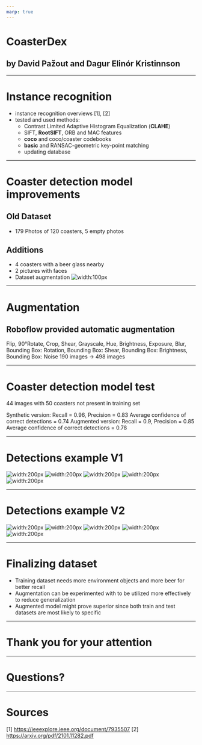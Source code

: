 ```yaml
---
marp: true
---
```


# CoasterDex
## by David Pažout and Dagur Elinór Kristinnson 

---


# Instance recognition 
- instance recognition overviews [1], [2]
- tested and used methods: 
    - Contrast Limited Adaptive Histogram Equalization (**CLAHE**)
    - SIFT, **RootSIFT**, ORB and MAC features
    - **coco** and coco/coaster codebooks
    - **basic** and RANSAC-geometric key-point matching
    - updating database

---

# Coaster detection model improvements
## Old Dataset
- 179 Photos of 120 coasters, 5 empty photos
## Additions
- 4 coasters with a beer glass nearby
- 2 pictures with faces
- Dataset augmentation 
![width:100px](./pictures/TrainDataExample.jpg)

---

# Augmentation
## Roboflow provided automatic augmentation
Flip, 90°Rotate, Crop, Shear, Grayscale, Hue, Brightness, Exposure, Blur,
Bounding Box: Rotation, Bounding Box: Shear, Bounding Box: Brightness,
Bounding Box: Noise
190 images -> 498 images

---

# Coaster detection model test
44 images with 50 coasters not present in training set

Synthetic version:
    Recall = 0.96, Precision = 0.83
    Average confidence of correct detections = 0.74
Augmented version:
    Recall = 0.9, Precision = 0.85
    Average confidence of correct detections = 0.78

---

# Detections example V1

![width:200px](./pictures/V1/testimg22.jpg) ![width:200px](./pictures/V1/testimg37.jpg) ![width:200px](./pictures/V1/testimg35.jpg) ![width:200px](./pictures/V1/testimg29.jpg) ![width:200px](./pictures/V2/testimg33.jpg)

---

# Detections example V2

![width:200px](./pictures/V2/testimg22.jpg) ![width:200px](./pictures/V2/testimg37.jpg) ![width:200px](./pictures/V2/testimg35.jpg) ![width:200px](./pictures/V2/testimg29.jpg) ![width:200px](./pictures/V2/testimg33.jpg) 

---

# Finalizing dataset
- Training dataset needs more environment objects and more beer for better recall
- Augmentation can be experimented with to be utilized more effectively to reduce generalization
- Augmented model might prove superior since both train and test datasets are most likely to specific

---

# Thank you for your attention

---

# Questions?

---

# Sources
[1] https://ieeexplore.ieee.org/document/7935507
[2] https://arxiv.org/pdf/2101.11282.pdf
<!-- 
[1] https://blog.research.google/2020/09/advancing-instance-level-recognition.html
[2] https://paperswithcode.com/task/image-retrieval
[3] https://www.beer-coasters.eu/cz/pivni-tacky.html
[4] https://www.beer-coasters.eu/coasters/branik-10.jpg
[5] https://g.denik.cz/54/45/20151127-pivo-tacek-osek_denik-galerie-800@2x.jpg
[6] https://ieeexplore.ieee.org/stamp/stamp.jsp?tp=&arnumber=7935507
[7] https://www.diva-portal.org/smash/get/diva2:422669/FULLTEXT01.pdf
[8] https://github.com/tensorflow/models/tree/master/research/delf
[9] https://ieeexplore.ieee.org/abstract/document/6475023
[10] https://dl.acm.org/doi/pdf/10.1145/3240508.3240522 -->